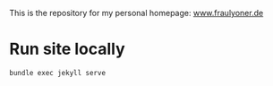 This is the repository for my personal homepage: www.fraulyoner.de

# Run site locally

`bundle exec jekyll serve`
